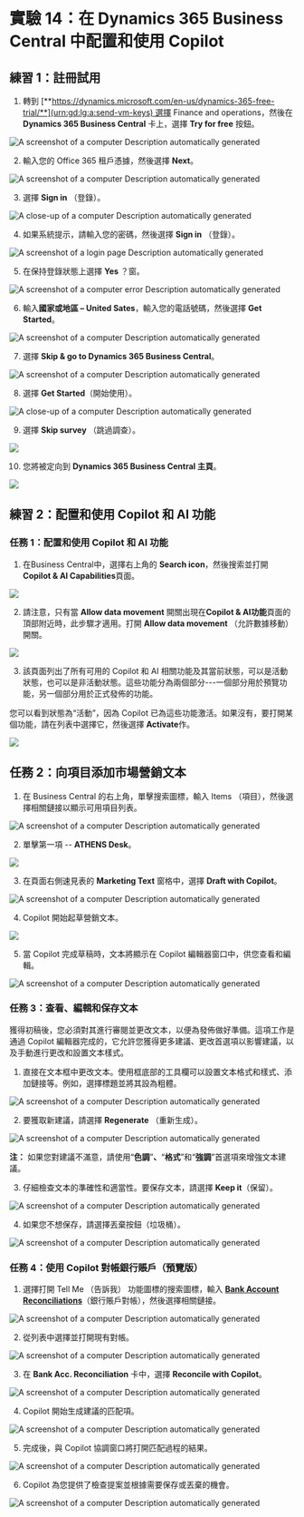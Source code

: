 # 實驗 14：在 Dynamics 365 Business Central 中配置和使用 Copilot 

## 練習 1：註冊試用

1.  轉到 [**https://dynamics.microsoft.com/en-us/dynamics-365-free-trial/**](urn:gd:lg:a:send-vm-keys) 選擇
    Finance and operations，然後在 **Dynamics 365 Business Central**
    卡上，選擇 **Try for free** 按鈕。

![A screenshot of a computer Description automatically
generated](./media/image1.png)

2.  輸入您的 Office 365 租戶憑據，然後選擇 **Next**。

![A screenshot of a computer Description automatically
generated](./media/image2.png)

3.  選擇 **Sign in** （登錄）。

![A close-up of a computer Description automatically
generated](./media/image3.png)

4.  如果系統提示，請輸入您的密碼，然後選擇 **Sign in** （登錄）。

![A screenshot of a login page Description automatically
generated](./media/image4.png)

5.  在保持登錄狀態上選擇 **Yes** ？窗。

![A screenshot of a computer error Description automatically
generated](./media/image5.png)

6.  輸入**國家或地區 – United Sates**，輸入您的電話號碼，然後選擇 **Get
    Started**。

![A screenshot of a computer Description automatically
generated](./media/image6.png)

7.  選擇 **Skip & go to Dynamics 365 Business Central**。

![A screenshot of a computer Description automatically
generated](./media/image7.png)

8.  選擇 **Get Started**（開始使用）。

![A close-up of a computer Description automatically
generated](./media/image8.png)

9.  選擇 **Skip survey** （跳過調查）。

![](./media/image9.png)

10. 您將被定向到 **Dynamics 365 Business Central 主頁**。

![](./media/image10.png)

## 練習 2：配置和使用 Copilot 和 AI 功能

### **任務 1：配置和使用 Copilot 和 AI 功能**

1.  在Business Central中，選擇右上角的 **Search
    icon**，然後搜索並打開**Copilot & AI Capabilities**頁面。

![](./media/image11.png)

2.  請注意，只有當 **Allow data movement** 開關出現在**Copilot &
    AI功能**頁面的頂部附近時，此步驟才適用。打開 **Allow data movement**
    （允許數據移動） 開關。

![](./media/image12.png)

3.  該頁面列出了所有可用的 Copilot 和 AI
    相關功能及其當前狀態，可以是活動狀態，也可以是非活動狀態。這些功能分為兩個部分---一個部分用於預覽功能，另一個部分用於正式發佈的功能。

您可以看到狀態為“活動”，因為 Copilot
已為這些功能激活。如果沒有，要打開某個功能，請在列表中選擇它，然後選擇
**Activate**作。

![](./media/image13.png)

## 任務 2：向項目添加市場營銷文本

1.  在 Business Central 的右上角，單擊搜索圖標，輸入 Items
    （項目），然後選擇相關鏈接以顯示可用項目列表。

![A screenshot of a computer Description automatically
generated](./media/image14.png)

2.  單擊第一項 -- **ATHENS Desk**。

![](./media/image15.png)

3.  在頁面右側速見表的 **Marketing Text** 窗格中，選擇 **Draft with
    Copilot**。

![A screenshot of a computer Description automatically
generated](./media/image16.png)

4.  Copilot 開始起草營銷文本。

![](./media/image17.png)

5.  當 Copilot 完成草稿時，文本將顯示在 Copilot
    編輯器窗口中，供您查看和編輯。

![A screenshot of a computer Description automatically
generated](./media/image18.png)

### 任務 3：查看、編輯和保存文本

獲得初稿後，您必須對其進行審閱並更改文本，以便為發佈做好準備。這項工作是通過
Copilot
編輯器完成的，它允許您獲得更多建議、更改首選項以影響建議，以及手動進行更改和設置文本樣式。

1.  直接在文本框中更改文本。使用框底部的工具欄可以設置文本格式和樣式、添加鏈接等。例如，選擇標題並將其設為粗體。

![A screenshot of a computer Description automatically
generated](./media/image19.png)

2.  要獲取新建議，請選擇 **Regenerate** （重新生成）。

![A screenshot of a computer Description automatically
generated](./media/image20.png)

**注：**
如果您對建議不滿意，請使用“**色調**”**、**“**格式**”和“**強調**”首選項來增強文本建議。

3.  仔細檢查文本的準確性和適當性。要保存文本，請選擇 **Keep
    it**（保留）。

![A screenshot of a computer Description automatically
generated](./media/image21.png)

4.  如果您不想保存，請選擇丟棄按鈕（垃圾桶）。

![A screenshot of a computer Description automatically
generated](./media/image22.png)

### 任務 4：使用 Copilot 對帳銀行賬戶（預覽版）

1.  選擇打開 Tell Me （告訴我） 功能圖標的搜索圖標，輸入 [**Bank Account
    Reconciliations**](urn:gd:lg:a:send-vm-keys)（銀行賬戶對帳），然後選擇相關鏈接。

![A screenshot of a computer Description automatically
generated](./media/image23.png)

2.  從列表中選擇並打開現有對帳。

![A screenshot of a computer Description automatically
generated](./media/image24.png)

3.  在 **Bank Acc. Reconciliation** 卡中，選擇 **Reconcile with
    Copilot**。

![A screenshot of a computer Description automatically
generated](./media/image25.png)

4.  Copilot 開始生成建議的匹配項。

![A screenshot of a computer Description automatically
generated](./media/image26.png)

5.  完成後，與 Copilot 協調窗口將打開匹配過程的結果。

![A screenshot of a computer Description automatically
generated](./media/image27.png)

6.  Copilot 為您提供了檢查提案並根據需要保存或丟棄的機會。

![A screenshot of a computer Description automatically
generated](./media/image28.png)
